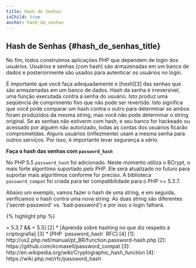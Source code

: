```yaml
---
title: Hash de Senhas
isChild: true
anchor: hash_de_senhas
---
```


## Hash de Senhas {#hash_de_senhas_title}

No fim, todos construímos aplicações PHP que dependem de login dos usuários. Usuários e senhas (com hash) são
armazenadas em um banco de dados e posteriormente são usados para autenticar os usuários no login.

É importante que você faça adequadamente o [_hash_][3] das senhas que são armazenadas em um banco de dados.
Hash da senha é irreversível, uma função executada contra a senha do usuário. Isto produz uma seqüência
de comprimento fixo que não pode ser revertido. Isto significa que você pode comparar um hash contra o outro
para determinar se ambos foram produzidos da mesma string, mas você não pode determinar o string original.
Se as senhas não estiverm com hash, e seu banco for hackeado ou acessado por alguém não autorizado, todas as
contas dos usuários ficarão comprometidas. Alguns usuários (inflezmente) usam a mesma senha para outros
serviços. Por isso, é importante levar segurança a sério.

**Faça o hash das senhas com `password_hash`**

No PHP 5.5 `password_hash` foi adicionado. Neste momento utiliza o BCrypt, o mais forte algorítimo suportado
pelo PHP. Ele será atualizado no futuro para suportar mais algorítimos conforme for preciso.
A biblioteca `password_compat` foi criada para ter compatibilidade para o PHP >= 5.3.7.

Abaixo um exemplo, vamos fazer o hash de uma string, e em seguida, verificamos o hash contra uma nova string.
As duas string são diferentes ('secret-password' vs. 'bad-password') e por isso o login falhará.

{% highlight php %}
<?php

require 'password.php';

$passwordHash = password_hash('secret-password', PASSWORD_DEFAULT);

if (password_verify('bad-password', $passwordHash)) {
    //Senha correta
} else {
    //Senha Errada
}
{% endhighlight %}

* [Aprenda sobre `password_hash`] [1]
* [`password_compat` para PHP  >= 5.3.7 && < 5.5] [2]
* [Aprenda sobre hashing no que diz respeito à criptografia] [3]
* [PHP `password_hash` RFC] [4]

[1]: http://us2.php.net/manual/pt_BR/function.password-hash.php
[2]: https://github.com/ircmaxell/password_compat
[3]: http://en.wikipedia.org/wiki/Cryptographic_hash_function
[4]: https://wiki.php.net/rfc/password_hash